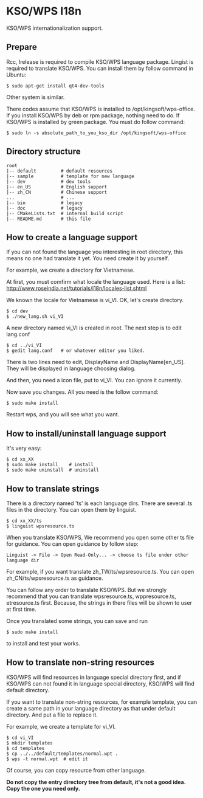 KSO/WPS I18n
================================================================================
KSO/WPS internationalization support.

Prepare
--------------------------------------------------------------------------------
Rcc, lrelease is required to compile KSO/WPS language package. Lingist is 
required to translate KSO/WPS. You can install them by follow command in Ubuntu:

	$ sudo apt-get install qt4-dev-tools

Other system is similar.

There codes assume that KSO/WPS is installed to /opt/kingsoft/wps-office. If you 
install KSO/WPS by deb or rpm package, nothing need to do. If KSO/WPS is installed
by green package. You must do follow command:

	$ sudo ln -s absolute_path_to_you_kso_dir /opt/kingsoft/wps-office

Directory structure
--------------------------------------------------------------------------------
	
	root
	|-- default			# default resources
	|-- sample			# template for new language
	|-- dev				# dev tools
	|-- en_US			# English support
	|-- zh_CN			# Chinese support
	...					# ...
	|-- bin				# legacy
	|-- doc				# legacy
	|-- CMakeLists.txt	# internal build script
	|-- README.md		# this file


How to create a language support
--------------------------------------------------------------------------------
If you can not found the language you interesting in root directory, this means 
no one had translate it yet. You need create it by yourself.

For example, we create a directory for Vietnamese.

At first, you must comfirm what locale the language used. Here is a list: 
http://www.roseindia.net/tutorials/i18n/locales-list.shtml

We known the locale for Vietnamese is vi\_VI. OK, let's create directory.

	$ cd dev
	$ ./new_lang.sh vi_VI

A new directory named vi\_VI is created in root. The next step is to edit lang.conf

	$ cd ../vi_VI
	$ gedit lang.conf   # or whatever editor you liked.

There is two lines need to edit, DisplayName and DisplayName[en\_US]. They will
be displayed in language choosing dialog.

And then, you need a icon file, put to vi\_VI. You can ignore it currently.

Now save you changes. All you need is the follow command:

	$ sudo make install

Restart wps, and you will see what you want.

How to install/uninstall language support
--------------------------------------------------------------------------------
It's very easy:

	$ cd xx_XX
	$ sudo make install    # install
	$ sudo make uninstall  # uninstall

How to translate strings
--------------------------------------------------------------------------------
There is a directory named 'ts' is each language dirs. There are several .ts files
in the directory. You can open them by linguist.
	
	$ cd xx_XX/ts
	$ linguist wpsresource.ts

When you translate KSO/WPS, We recommend you open some other ts file for guidance.
You can open guidance by follow step:

	Linguist -> File -> Open Read-Only... -> choose ts file under other language dir

For example, if you want translate zh\_TW/ts/wpsresource.ts. You can open 
zh\_CN/ts/wpsresource.ts as guidance.

You can follow any order to translate KSO/WPS. But we strongly recommend that
you can translate wpsresource.ts, wppresource.ts, etresource.ts first. Because,
the strings in there files will be shown to user at first time.

Once you translated some strings, you can save and run

	$ sudo make install

to install and test your works.

How to translate non-string resources
--------------------------------------------------------------------------------
KSO/WPS will find resources in language special directory first, and if KSO/WPS
can not found it in language special directory, KSO/WPS will find default directory.

If you want to translate non-string resources, for example template, you can 
create a same path in your language directory as that under default directory.
And put a file to replace it.

For example, we create a template for vi\_VI.

	$ cd vi_VI
	$ mkdir templates
	$ cd templates
	$ cp ../../default/templates/normal.wpt .
	$ wps -t normal.wpt  # edit it

Of course, you can copy resource from other language.

**Do not copy the entry directory tree from default, it's not a good idea. 
Copy the one you need only.**
